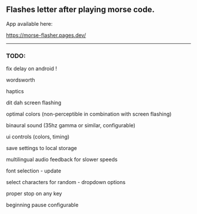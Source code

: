 ## Flashes letter after playing morse code.

App available here:

https://morse-flasher.pages.dev/

---
### TODO:

fix delay on android !

wordsworth

haptics

dit dah screen flashing

optimal colors (non-perceptible in combination with screen flashing)

binaural sound (35hz gamma or similar, configurable)

ui controls (colors, timing)

save settings to local storage

multilingual audio feedback for slower speeds

font selection - update

select characters for random - dropdown options

proper stop on any key

beginning pause configurable
